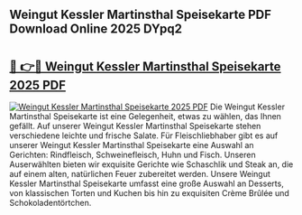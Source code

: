 ## Weingut Kessler Martinsthal Speisekarte PDF Download Online 2025 DYpq2

# <h2><a href="http://gc7afi.nevu.top/?p=Weingut+Kessler+Martinsthal+Speisekarte">🔗 👉🔴 Weingut Kessler Martinsthal Speisekarte 2025 PDF</a></h2>

[![Weingut Kessler Martinsthal Speisekarte 2025 PDF](https://i.imgur.com/dBaPXMq.png)](http://gc7afi.nevu.top/?p=Weingut+Kessler+Martinsthal+Speisekarte)
Die Weingut Kessler Martinsthal Speisekarte ist eine Gelegenheit, etwas zu wählen, das Ihnen gefällt. Auf unserer Weingut Kessler Martinsthal Speisekarte stehen verschiedene leichte und frische Salate. Für Fleischliebhaber gibt es auf unserer Weingut Kessler Martinsthal Speisekarte eine Auswahl an Gerichten: Rindfleisch, Schweinefleisch, Huhn und Fisch. Unseren Auserwählten bieten wir exquisite Gerichte wie Schaschlik und Steak an, die auf einem alten, natürlichen Feuer zubereitet werden. Unsere Weingut Kessler Martinsthal Speisekarte umfasst eine große Auswahl an Desserts, von klassischen Torten und Kuchen bis hin zu exquisiten Crème Brûlée und Schokoladentörtchen.
